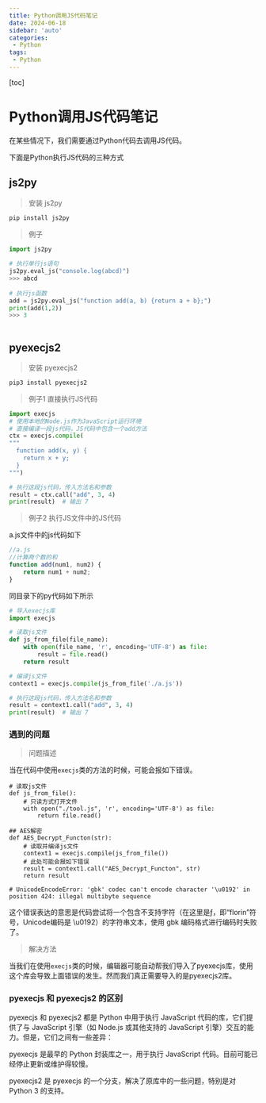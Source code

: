 ```yaml
---
title: Python调用JS代码笔记
date: 2024-06-18
sidebar: 'auto'
categories: 
 - Python
tags:
 - Python
---
```


[toc]

# Python调用JS代码笔记

在某些情况下，我们需要通过Python代码去调用JS代码。

下面是Python执行JS代码的三种方式

## js2py

> 安装 js2py

```bash
pip install js2py
```

> 例子
```py
import js2py
 
# 执行单行js语句
js2py.eval_js("console.log(abcd)")
>>> abcd
 
# 执行js函数
add = js2py.eval_js("function add(a, b) {return a + b};")
print(add(1,2))
>>> 3
 
```

## pyexecjs2

> 安装 pyexecjs2

```bash
pip3 install pyexecjs2
```

> 例子1 直接执行JS代码

```py
import execjs
# 使用本地的Node.js作为JavaScript运行环境
# 直接编译一段js代码，JS代码中包含一个add方法
ctx = execjs.compile(
"""
  function add(x, y) {
    return x + y;
  }
""")

# 执行这段js代码，传入方法名和参数
result = ctx.call("add", 3, 4)
print(result)  # 输出 7

```

> 例子2 执行JS文件中的JS代码

a.js文件中的js代码如下
```js
//a.js
//计算两个数的和
function add(num1, num2) {
    return num1 + num2;
}
```

同目录下的py代码如下所示
```py
# 导入execjs库
import execjs

# 读取js文件
def js_from_file(file_name):
    with open(file_name, 'r', encoding='UTF-8') as file:
        result = file.read()
    return result

# 编译js文件
context1 = execjs.compile(js_from_file('./a.js'))

# 执行这段js代码，传入方法名和参数
result = context1.call("add", 3, 4)
print(result)  # 输出 7
```

### 遇到的问题

> 问题描述

当在代码中使用`execjs`类的方法的时候，可能会报如下错误。

```PY
# 读取js文件
def js_from_file():
    # 只读方式打开文件
    with open("./tool.js", 'r', encoding='UTF-8') as file:
        return file.read()

## AES解密
def AES_Decrypt_Functon(str):
    # 读取并编译js文件
    context1 = execjs.compile(js_from_file())
    # 此处可能会报如下错误
    result = context1.call("AES_Decrypt_Functon", str)
    return result

# UnicodeEncodeError: 'gbk' codec can't encode character '\u0192' in position 424: illegal multibyte sequence
```

这个错误表达的意思是代码尝试将一个包含不支持字符（在这里是ƒ，即“florin”符号，Unicode编码是 \u0192）的字符串文本，使用 gbk 编码格式进行编码时失败了。

> 解决方法

当我们在使用`execjs`类的时候，编辑器可能自动帮我们导入了pyexecjs库，使用这个库会导致上面错误的发生。然而我们真正需要导入的是pyexecjs2库。

### pyexecjs 和 pyexecjs2 的区别

pyexecjs 和 pyexecjs2 都是 Python 中用于执行 JavaScript 代码的库，它们提供了与 JavaScript 引擎（如 Node.js 或其他支持的 JavaScript 引擎）交互的能力。但是，它们之间有一些差异：

pyexecjs 是最早的 Python 封装库之一，用于执行 JavaScript 代码。目前可能已经停止更新或维护得较慢。

pyexecjs2 是 pyexecjs 的一个分支，解决了原库中的一些问题，特别是对 Python 3 的支持。
